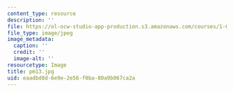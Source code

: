 ```yaml
---
content_type: resource
description: ''
file: https://ol-ocw-studio-app-production.s3.amazonaws.com/courses/1-012-introduction-to-civil-engineering-design-spring-2002/eaadbd8d6e9e2e56f0ba80a9b067ca2a_pm13.jpg
file_type: image/jpeg
image_metadata:
  caption: ''
  credit: ''
  image-alt: ''
resourcetype: Image
title: pm13.jpg
uid: eaadbd8d-6e9e-2e56-f0ba-80a9b067ca2a
---
```

